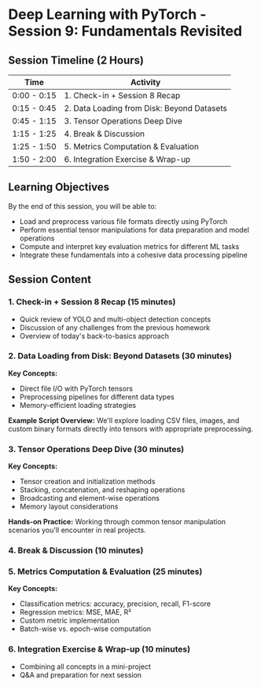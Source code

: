 # Deep Learning with PyTorch - Session 9: Fundamentals Revisited
## Session Timeline (2 Hours)
| Time      | Activity                                    |
| --------- | ------------------------------------------- |
| 0:00 - 0:15 | 1. Check-in + Session 8 Recap              |
| 0:15 - 0:45 | 2. Data Loading from Disk: Beyond Datasets |
| 0:45 - 1:15 | 3. Tensor Operations Deep Dive             |
| 1:15 - 1:25 | 4. Break & Discussion                      |
| 1:25 - 1:50 | 5. Metrics Computation & Evaluation        |
| 1:50 - 2:00 | 6. Integration Exercise & Wrap-up          |

## Learning Objectives
By the end of this session, you will be able to:
- Load and preprocess various file formats directly using PyTorch
- Perform essential tensor manipulations for data preparation and model operations
- Compute and interpret key evaluation metrics for different ML tasks
- Integrate these fundamentals into a cohesive data processing pipeline

## Session Content

### 1. Check-in + Session 8 Recap (15 minutes)
- Quick review of YOLO and multi-object detection concepts
- Discussion of any challenges from the previous homework
- Overview of today's back-to-basics approach

### 2. Data Loading from Disk: Beyond Datasets (30 minutes)

**Key Concepts:**
- Direct file I/O with PyTorch tensors
- Preprocessing pipelines for different data types
- Memory-efficient loading strategies

**Example Script Overview:**
We'll explore loading CSV files, images, and custom binary formats directly into tensors with appropriate preprocessing.

### 3. Tensor Operations Deep Dive (30 minutes)

**Key Concepts:**
- Tensor creation and initialization methods
- Stacking, concatenation, and reshaping operations
- Broadcasting and element-wise operations
- Memory layout considerations

**Hands-on Practice:**
Working through common tensor manipulation scenarios you'll encounter in real projects.

### 4. Break & Discussion (10 minutes)

### 5. Metrics Computation & Evaluation (25 minutes)

**Key Concepts:**
- Classification metrics: accuracy, precision, recall, F1-score
- Regression metrics: MSE, MAE, R²
- Custom metric implementation
- Batch-wise vs. epoch-wise computation

### 6. Integration Exercise & Wrap-up (10 minutes)
- Combining all concepts in a mini-project
- Q&A and preparation for next session
